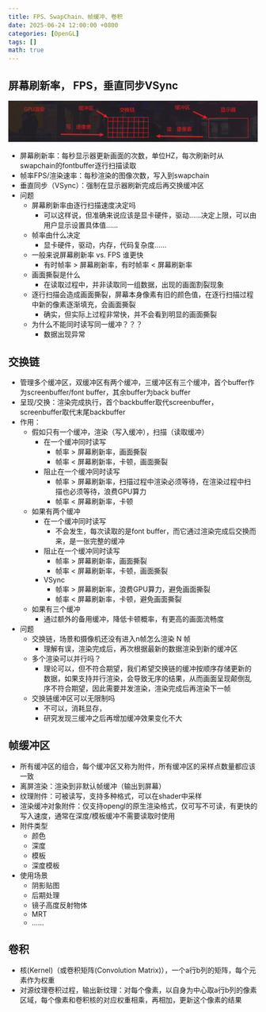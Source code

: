 ```yaml
---
title: FPS、SwapChain、帧缓冲、卷积
date: 2025-06-24 12:00:00 +0800
categories: [OpenGL]
tags: []
math: true
---
```


## 屏幕刷新率， FPS，垂直同步VSync

![alt text](/assets/img/blog/Graphic/刷新率_交换链_FPS.png)

* 屏幕刷新率：每秒显示器更新画面的次数，单位HZ，每次刷新时从swapchain的fontbuffer逐行扫描读取
* 帧率FPS/渲染速率：每秒渲染的图像次数，写入到swapchain
* 垂直同步（VSync）：强制在显示器刷新完成后再交换缓冲区
* 问题
  * 屏幕刷新率由逐行扫描速度决定吗
    * 可以这样说，但准确来说应该是显卡硬件，驱动……决定上限，可以由用户显示设置具体值……
  * 帧率由什么决定
    * 显卡硬件，驱动，内存，代码复杂度……
  * 一般来说屏幕刷新率 vs. FPS 谁更快
    * 有时帧率 > 屏幕刷新率，有时帧率 < 屏幕刷新率
  * 画面撕裂是什么
    * 在读取过程中，并非读取同一组数据，出现的画面割裂现象
  * 逐行扫描会造成画面撕裂，屏幕本身像素有旧的颜色值，在逐行扫描过程中新的像素逐渐填充，会画面撕裂
    * 确实，但实际上过程非常快，并不会看到明显的画面撕裂
  * 为什么不能同时读写同一缓冲？？？
    * 数据出现异常

## 交换链

* 管理多个缓冲区，双缓冲区有两个缓冲，三缓冲区有三个缓冲，首个buffer作为screenbuffer/font buffer，其余buffer为back buffer
* 呈现/交换：渲染完成执行，首个backbuffer取代screenbuffer，screenbuffer取代末尾backbuffer
* 作用：
  * 假如只有一个缓冲，渲染（写入缓冲），扫描（读取缓冲）
    * 在一个缓冲同时读写
      * 帧率 > 屏幕刷新率，画面撕裂
      * 帧率 < 屏幕刷新率，卡顿，画面撕裂
    * 阻止在一个缓冲同时读写
      * 帧率 > 屏幕刷新率，扫描过程中渲染必须等待，在渲染过程中扫描也必须等待，浪费GPU算力
      * 帧率 < 屏幕刷新率，卡顿
  * 如果有两个缓冲
    * 在一个缓冲同时读写
      * 不会发生，每次读取的是font buffer，而它通过渲染完成后交换而来，是一张完整的缓冲
    * 阻止在一个缓冲同时读写
      * 帧率 > 屏幕刷新率，画面撕裂
      * 帧率 < 屏幕刷新率，卡顿，画面撕裂
    * VSync
      * 帧率 > 屏幕刷新率，浪费GPU算力，避免画面撕裂
      * 帧率 < 屏幕刷新率，卡顿，避免画面撕裂
  * 如果有三个缓冲
    * 通过额外的备用缓冲，降低卡顿概率，有更高的画面流畅度
* 问题
  * 交换链，场景和摄像机还没有进入n帧怎么渲染 N 帧
    * 理解有误，渲染完成后，再次根据最新的数据渲染到新的缓冲区
  * 多个渲染可以并行吗？
    * 理论可以，但不符合期望，我们希望交换链的缓冲按顺序存储更新的数据，如果支持并行渲染，会导致无序的结果，从而画面呈现颠倒乱序不符合期望，因此需要并发渲染，渲染完成后再渲染下一帧
  * 交换链缓冲区可以无限制吗
    * 不可以，消耗显存，
    * 研究发现三缓冲之后再增加缓冲效果变化不大

## 帧缓冲区

* 所有缓冲区的组合，每个缓冲区又称为附件，所有缓冲区的采样点数量都应该一致
* 离屏渲染：渲染到非默认帧缓冲（输出到屏幕）
* 纹理附件：可被读写，支持多种格式，可以在shader中采样
* 渲染缓冲对象附件：仅支持opengl的原生渲染格式，仅可写不可读，有更快的写入速度，通常在深度/模板缓冲不需要读取时使用
* 附件类型
  * 颜色
  * 深度
  * 模板
  * 深度模板
* 使用场景
  * 阴影贴图
  * 后期处理
  * 镜子高度反射物体
  * MRT
  * ……

## 卷积

* 核(Kernel)（或卷积矩阵(Convolution Matrix)），一个a行b列的矩阵，每个元素作为权重
* 对源纹理卷积过程，输出新纹理：对每个像素，以自身为中心取a行b列的像素区域，每个像素和卷积核的对应权重相乘，再相加，更新这个像素的结果